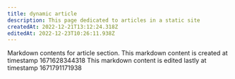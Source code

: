 ```yaml
---
title: dynamic article
description: This page dedicated to articles in a static site
createdAt: 2022-12-21T13:12:24.318Z
editedAt: 2022-12-23T10:26:11.938Z
---
```


Markdown contents for article section.
This markdown content is created at timestamp 1671628344318
This markdown content is edited lastly at timestamp 1671791171938